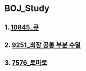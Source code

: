 # BOJ_Study

## 1. [10845_큐](10845_Queue)
## 2. [9251_최장 공통 부분 수열](9251_LCS)
## 3. [7576_토마토](7576_토마토)